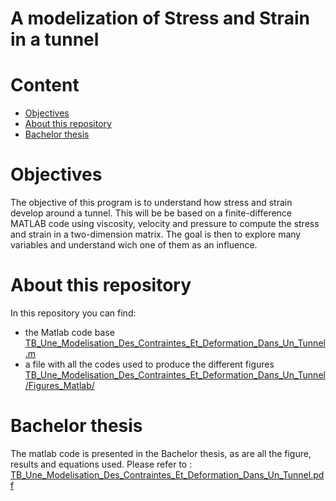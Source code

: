 # A modelization of Stress and Strain in a tunnel

# Content

* [Objectives](#objectives)
* [About this repository](#about-this-repository)
* [Bachelor thesis](#Bachelor-thesis)

# Objectives
The objective of this program is to understand how stress and strain develop around a tunnel. This will be be based on a finite-difference MATLAB code using viscosity, velocity and pressure to compute the stress and strain in a two-dimension matrix. The goal is then to explore many variables and understand wich one of them as an influence.

# About this repository
In this repository you can find:
- the Matlab code base [TB_Une_Modelisation_Des_Contraintes_Et_Deformation_Dans_Un_Tunnel.m](TB_Une_Modelisation_Des_Contraintes_Et_Deformation_Dans_Un_Tunnel.m)
- a file with all the codes used to produce the different figures [TB_Une_Modelisation_Des_Contraintes_Et_Deformation_Dans_Un_Tunnel/Figures_Matlab/](TB_Une_Modelisation_Des_Contraintes_Et_Deformation_Dans_Un_Tunnel/Figures_Matlab/)


# Bachelor thesis
The matlab code is presented in the Bachelor thesis, as are all the figure, results and equations used. Please refer to : [TB_Une_Modelisation_Des_Contraintes_Et_Deformation_Dans_Un_Tunnel.pdf](TB_Une_Modelisation_Des_Contraintes_Et_Deformation_Dans_Un_Tunnel.pdf)

